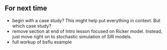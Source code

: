 ## For next time

- begin with a case study?
  This might help put everything in context.
  But which case study?
- remove section at end of Intro lesson focused on Ricker model.
  Instead, just move right on to stochastic simulation of SIR models.
- full workup of bsflu example
